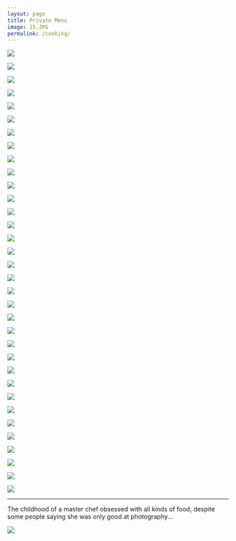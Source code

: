 ```yaml
---
layout: page
title: Private Menu
image: 15.JPG
permalink: /cooking/
---
```


![]({{site.baseurl}}/img/Cooking/C0.jpg)

![]({{site.baseurl}}/img/Cooking/C1.jpg)

![]({{site.baseurl}}/img/Cooking/C2.jpg)

![]({{site.baseurl}}/img/Cooking/C3.jpg)     

![]({{site.baseurl}}/img/Cooking/C26.jpg)

![]({{site.baseurl}}/img/Cooking/C4.jpg)

![]({{site.baseurl}}/img/Cooking/C5.jpg)

![]({{site.baseurl}}/img/Cooking/C6.jpg)

![]({{site.baseurl}}/img/Cooking/C7.jpg)

![]({{site.baseurl}}/img/Cooking/C8.jpg)

![]({{site.baseurl}}/img/Cooking/C9.jpg)

![]({{site.baseurl}}/img/Cooking/C10.jpg)

![]({{site.baseurl}}/img/Cooking/C11.jpg)

![]({{site.baseurl}}/img/Cooking/C12.jpg)

![]({{site.baseurl}}/img/Cooking/C13.jpg)

![]({{site.baseurl}}/img/Cooking/C14.jpg)

![]({{site.baseurl}}/img/Cooking/C15.jpg)

![]({{site.baseurl}}/img/Cooking/C16.jpg)

![]({{site.baseurl}}/img/Cooking/C17.jpg)

![]({{site.baseurl}}/img/Cooking/C18.jpg)

![]({{site.baseurl}}/img/Cooking/C19.jpg)

![]({{site.baseurl}}/img/Cooking/C20.jpg)

![]({{site.baseurl}}/img/Cooking/C21.jpg)

![]({{site.baseurl}}/img/Cooking/C22.jpg)

![]({{site.baseurl}}/img/Cooking/C23.jpg)

![]({{site.baseurl}}/img/Cooking/C24.jpg)

![]({{site.baseurl}}/img/Cooking/C25.jpg)

![]({{site.baseurl}}/img/Cooking/C34.jpg)

![]({{site.baseurl}}/img/Cooking/C32.jpg)

![]({{site.baseurl}}/img/Cooking/C33.jpg)

![]({{site.baseurl}}/img/Cooking/C43.jpg)

![]({{site.baseurl}}/img/Cooking/C34.jpg)

![]({{site.baseurl}}/img/Cooking/C35.jpg)

![]({{site.baseurl}}/img/Cooking/C37.jpg)

****

The childhood of a master chef obsessed with all kinds of food, despite some people saying she was only good at photography...

![]({{site.baseurl}}/img/Childhood01.JPG)

